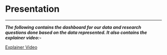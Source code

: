 # Presentation
---
***The following contains the dashboard for our data and research questions done based on the data represented. It also contains the explainer video:-***


[Explainer Video](https://youtu.be/abAczM4Wtts)
